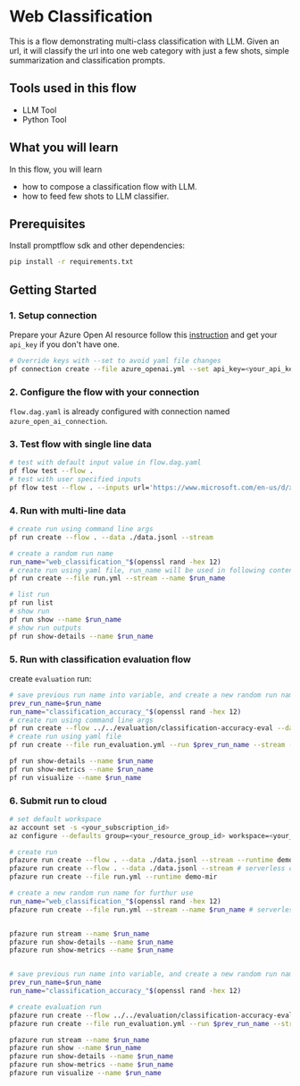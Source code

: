 # Web Classification

This is a flow demonstrating multi-class classification with LLM. Given an url, it will classify the url into one web category with just a few shots, simple summarization and classification prompts.

## Tools used in this flow
- LLM Tool
- Python Tool

## What you will learn

In this flow, you will learn
- how to compose a classification flow with LLM.
- how to feed few shots to LLM classifier.

## Prerequisites

Install promptflow sdk and other dependencies:
```bash
pip install -r requirements.txt
```

## Getting Started

### 1. Setup connection

Prepare your Azure Open AI resource follow this [instruction](https://learn.microsoft.com/en-us/azure/cognitive-services/openai/how-to/create-resource?pivots=web-portal) and get your `api_key` if you don't have one.

```bash
# Override keys with --set to avoid yaml file changes
pf connection create --file azure_openai.yml --set api_key=<your_api_key> api_base=<your_api_base>
```

### 2. Configure the flow with your connection
`flow.dag.yaml` is already configured with connection named `azure_open_ai_connection`.

### 3. Test flow with single line data

```bash
# test with default input value in flow.dag.yaml
pf flow test --flow .
# test with user specified inputs
pf flow test --flow . --inputs url='https://www.microsoft.com/en-us/d/xbox-wireless-controller-stellar-shift-special-edition/94fbjc7h0h6h'
```

### 4. Run with multi-line data

```bash
# create run using command line args
pf run create --flow . --data ./data.jsonl --stream

# create a random run name
run_name="web_classification_"$(openssl rand -hex 12)
# create run using yaml file, run_name will be used in following contents
pf run create --file run.yml --stream --name $run_name
```

```bash
# list run
pf run list
# show run
pf run show --name $run_name
# show run outputs
pf run show-details --name $run_name
```

### 5. Run with classification evaluation flow

create `evaluation` run:
```bash
# save previous run name into variable, and create a new random run name for furthur use
prev_run_name=$run_name
run_name="classification_accuracy_"$(openssl rand -hex 12)
# create run using command line args
pf run create --flow ../../evaluation/classification-accuracy-eval --data ./data.jsonl --column-mapping groundtruth='${data.answer}' prediction='${run.outputs.category}' --run $prev_run_name --stream
# create run using yaml file
pf run create --file run_evaluation.yml --run $prev_run_name --stream --name $run_name
```

```bash
pf run show-details --name $run_name
pf run show-metrics --name $run_name
pf run visualize --name $run_name
```


### 6. Submit run to cloud
```bash
# set default workspace
az account set -s <your_subscription_id>
az configure --defaults group=<your_resource_group_id> workspace=<your_workspace_name>

# create run
pfazure run create --flow . --data ./data.jsonl --stream --runtime demo-mir --subscription <your_subscription_id> -g <your_resource_group_id> -w <your_workspace_name>
pfazure run create --flow . --data ./data.jsonl --stream # serverless compute
pfazure run create --file run.yml --runtime demo-mir

# create a new random run name for furthur use
run_name="web_classification_"$(openssl rand -hex 12)
pfazure run create --file run.yml --stream --name $run_name # serverless compute


pfazure run stream --name $run_name
pfazure run show-details --name $run_name
pfazure run show-metrics --name $run_name


# save previous run name into variable, and create a new random run name for furthur use
prev_run_name=$run_name
run_name="classification_accuracy_"$(openssl rand -hex 12)

# create evaluation run
pfazure run create --flow ../../evaluation/classification-accuracy-eval --data ./data.jsonl --column-mapping groundtruth='${data.answer}' prediction='${run.outputs.category}' --run $prev_run_name --runtime demo-mir
pfazure run create --file run_evaluation.yml --run $prev_run_name --stream --name $run_name # serverless compute

pfazure run stream --name $run_name
pfazure run show --name $run_name
pfazure run show-details --name $run_name
pfazure run show-metrics --name $run_name
pfazure run visualize --name $run_name
```